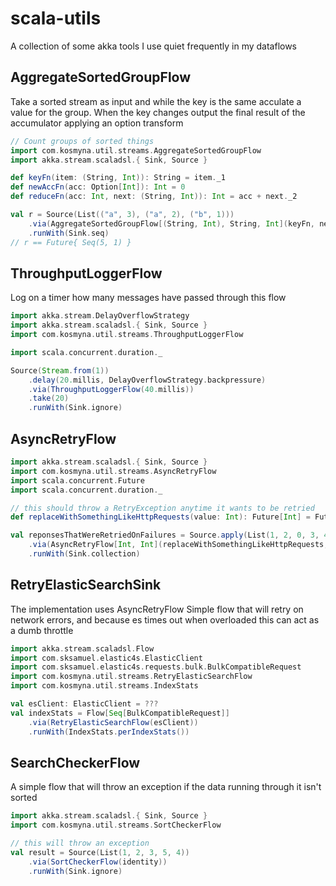 # scala-utils

A collection of some akka tools I use quiet frequently in my dataflows

## AggregateSortedGroupFlow
Take a sorted stream as input and while the key is the same acculate a value for the group. When the key changes output the final result of the accumulator applying an option transform
```scala
// Count groups of sorted things
import com.kosmyna.util.streams.AggregateSortedGroupFlow
import akka.stream.scaladsl.{ Sink, Source }

def keyFn(item: (String, Int)): String = item._1
def newAccFn(acc: Option[Int]): Int = 0
def reduceFn(acc: Int, next: (String, Int)): Int = acc + next._2

val r = Source(List(("a", 3), ("a", 2), ("b", 1)))
    .via(AggregateSortedGroupFlow[(String, Int), String, Int](keyFn, newAccFn, reduceFn))
    .runWith(Sink.seq)
// r == Future{ Seq(5, 1) }
```

## ThroughputLoggerFlow
Log on a timer how many messages have passed through this flow
```scala
import akka.stream.DelayOverflowStrategy
import akka.stream.scaladsl.{ Sink, Source }
import com.kosmyna.util.streams.ThroughputLoggerFlow

import scala.concurrent.duration._

Source(Stream.from(1))
    .delay(20.millis, DelayOverflowStrategy.backpressure)
    .via(ThroughputLoggerFlow(40.millis))
    .take(20)
    .runWith(Sink.ignore)
```

## AsyncRetryFlow
```scala
import akka.stream.scaladsl.{ Sink, Source }
import com.kosmyna.util.streams.AsyncRetryFlow
import scala.concurrent.Future
import scala.concurrent.duration._

// this should throw a RetryException anytime it wants to be retried
def replaceWithSomethingLikeHttpRequests(value: Int): Future[Int] = Future{ value }

val reponsesThatWereRetriedOnFailures = Source.apply(List(1, 2, 0, 3, 4))
    .via(AsyncRetryFlow[Int, Int](replaceWithSomethingLikeHttpRequests, 1.minute))
    .runWith(Sink.collection)
```

## RetryElasticSearchSink
The implementation uses AsyncRetryFlow
Simple flow that will retry on network errors, and because es times out when overloaded this can act as a dumb throttle
```scala
import akka.stream.scaladsl.Flow
import com.sksamuel.elastic4s.ElasticClient
import com.sksamuel.elastic4s.requests.bulk.BulkCompatibleRequest
import com.kosmyna.util.streams.RetryElasticSearchFlow
import com.kosmyna.util.streams.IndexStats

val esClient: ElasticClient = ???
val indexStats = Flow[Seq[BulkCompatibleRequest]]
    .via(RetryElasticSearchFlow(esClient))
    .runWith(IndexStats.perIndexStats())
```

## SearchCheckerFlow
A simple flow that will throw an exception if the data running through it isn't sorted
```scala
import akka.stream.scaladsl.{ Sink, Source }
import com.kosmyna.util.streams.SortCheckerFlow

// this will throw an exception
val result = Source(List(1, 2, 3, 5, 4))
    .via(SortCheckerFlow(identity))
    .runWith(Sink.ignore)
```
